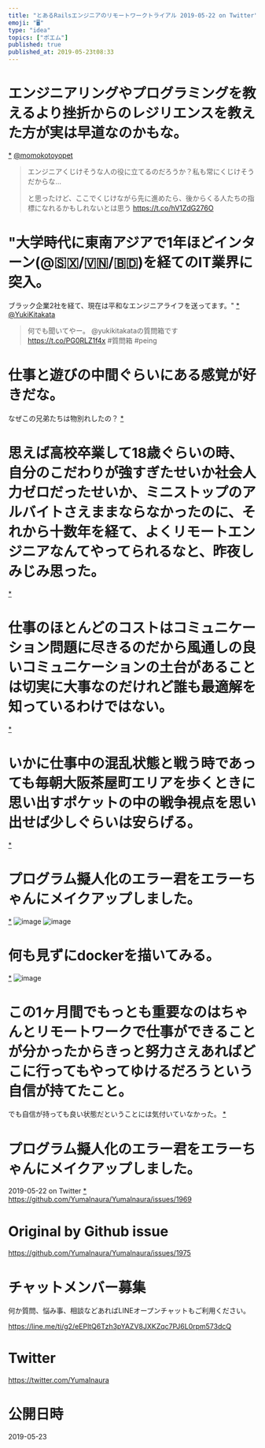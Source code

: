 ```yaml
---
title: "とあるRailsエンジニアのリモートワークトライアル 2019-05-22 on Twitter"
emoji: "🖥"
type: "idea"
topics: ["ポエム"]
published: true
published_at: 2019-05-23t08:33
---
```


# エンジニアリングやプログラミングを教えるより挫折からのレジリエンスを教えた方が実は早道なのかもな。

 [*](https://twitter.com/YumaInaura/status/1130990166682718208")
[@momokotoyopet](https://twitter.com/momokotoyopet/)

>エンジニアくじけそうな人の役に立てるのだろうか？私も常にくじけそうだからな...
>
>と思ったけど、ここでくじけながら先に進めたら、後からくる人たちの指標になれるかもしれないとは思う https://t.co/hV1ZdG276O
# "大学時代に東南アジアで1年ほどインターン(@🇸🇽/🇻🇳/🇧🇩)を経てのIT業界に突入。
ブラック企業2社を経て、現在は平和なエンジニアライフを送ってます。"
 [*](https://twitter.com/YumaInaura/status/1130991234053332992")
[@YukiKitakata](https://twitter.com/YukiKitakata/)

>何でも聞いてやー。
>@yukikitakataの質問箱です https://t.co/PG0RLZ1f4x #質問箱 #peing
# 仕事と遊びの中間ぐらいにある感覚が好きだな。
なぜこの兄弟たちは物別れしたの？
 [*](https://twitter.com/YumaInaura/status/1130995445231046656")

# 思えば高校卒業して18歳ぐらいの時、自分のこだわりが強すぎたせいか社会人力ゼロだったせいか、ミニストップのアルバイトさえままならなかったのに、それから十数年を経て、よくリモートエンジニアなんてやってられるなと、昨夜しみじみ思った。

 [*](https://twitter.com/YumaInaura/status/1130999077775265792")

# 仕事のほとんどのコストはコミュニケーション問題に尽きるのだから風通しの良いコミュニケーションの土台があることは切実に大事なのだけれど誰も最適解を知っているわけではない。

 [*](https://twitter.com/YumaInaura/status/1131011304049655809")

# いかに仕事中の混乱状態と戦う時であっても毎朝大阪茶屋町エリアを歩くときに思い出すポケットの中の戦争視点を思い出せば少しぐらいは安らげる。

 [*](https://twitter.com/YumaInaura/status/1131032695532744705")

# プログラム擬人化のエラー君をエラーちゃんにメイクアップしました。

 [*](https://twitter.com/YumaInaura/status/1131120409149992960")
![image](https://pbs.twimg.com/media/D7KMAoLV4AESYjf.jpg)
![image](https://pbs.twimg.com/media/D7KMAoCVsAAqKx3.jpg)

# 何も見ずにdockerを描いてみる。

 [*](https://twitter.com/YumaInaura/status/1131124414282518529")
![image](https://pbs.twimg.com/media/D7KPp-zUEAEgScW.jpg)

# この1ヶ月間でもっとも重要なのはちゃんとリモートワークで仕事ができることが分かったからきっと努力さえあればどこに行ってもやってゆけるだろうという自信が持てたこと。
でも自信が持っても良い状態だということには気付いていなかった。
 [*](https://twitter.com/YumaInaura/status/1131144221186859008")

# プログラム擬人化のエラー君をエラーちゃんにメイクアップしました。
  2019-05-22 on Twitter
 [*](https://twitter.com/YumaInaura/status/1131168633391075328")
<https://github.com/YumaInaura/YumaInaura/issues/1969>



# Original by Github issue

https://github.com/YumaInaura/YumaInaura/issues/1975








<!-- Update From Qiita API -->

# チャットメンバー募集


何か質問、悩み事、相談などあればLINEオープンチャットもご利用ください。

https://line.me/ti/g2/eEPltQ6Tzh3pYAZV8JXKZqc7PJ6L0rpm573dcQ





# Twitter


https://twitter.com/YumaInaura


<!-- Update From Qiita API -->



# 公開日時

2019-05-23
